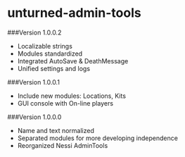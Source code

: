 unturned-admin-tools
====================

###Version 1.0.0.2

* Localizable strings
* Modules standardized
* Integrated AutoSave & DeathMessage
* Unified settings and logs

###Version 1.0.0.1

* Include new modules: Locations, Kits
* GUI console with On-line players

###Version 1.0.0.0

* Name and text normalized
* Separated modules for more developing independence
* Reorganized Nessi AdminTools